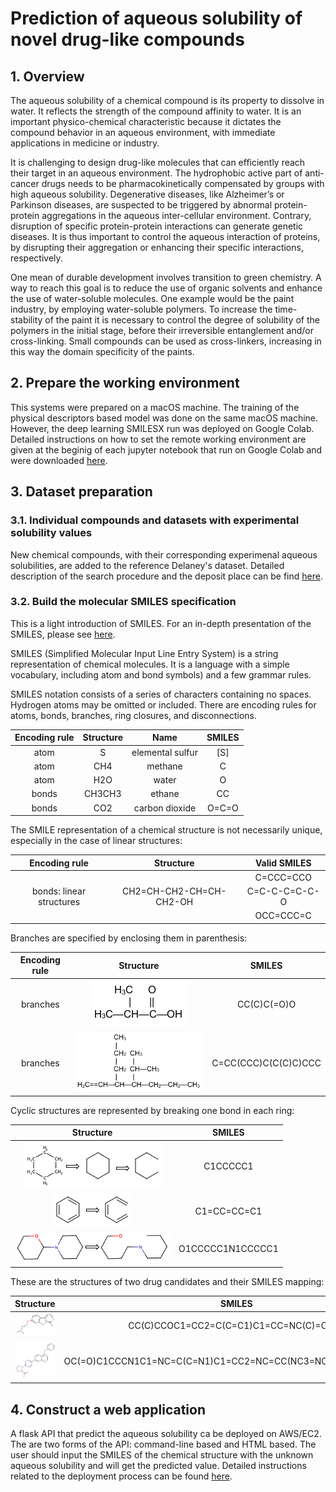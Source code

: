 
# Prediction of aqueous solubility of novel drug-like compounds

## 1. Overview

The aqueous solubility of a chemical compound is its property to dissolve in water. It reflects the strength of the compound affinity to water. It is an important physico-chemical characteristic because it dictates the compound behavior in an aqueous environment, with immediate applications in medicine or industry.

It is challenging to design drug-like molecules that can efficiently reach their target in an aqueous environment. The hydrophobic active part of anti-cancer drugs needs to be pharmacokinetically compensated by groups with high aqueous solubility. Degenerative diseases, like Alzheimer’s or Parkinson diseases, are suspected to be triggered by abnormal protein-protein aggregations in the aqueous inter-cellular environment. Contrary, disruption of specific protein-protein interactions can generate genetic diseases. It is thus important to control the aqueous interaction of proteins, by disrupting their aggregation or enhancing their specific interactions, respectively.

One mean of durable development involves transition to green chemistry. A way to reach this goal is to reduce the use of organic solvents and enhance the use of water-soluble molecules. One example would be the paint industry, by employing water-soluble polymers. To increase the time-stability of the paint it is necessary to control the degree of solubility of the polymers in the initial stage, before their irreversible entanglement and/or cross-linking. Small compounds can be used as cross-linkers, increasing in this way the domain specificity of the paints.

## 2. Prepare the working environment

This systems were prepared on a macOS machine. The training of the physical descriptors based model was done on the same macOS machine. However, the deep learning SMILESX run was deployed on Google Colab. Detailed instructions on how to set the remote working environment are given at the beginig of each jupyter notebook that run on Google Colab and were downloaded [here](https://github.com/BogdanTarus/solubility/tree/master/models/2_solubility_SMILESX).

## 3. Dataset preparation

### 3.1. Individual compounds and datasets with experimental solubility values

New chemical compounds, with their corresponding experimenal aqueous solubilities, are added to the reference Delaney's dataset. Detailed description of the search procedure and the deposit place can be find [here](https://github.com/BogdanTarus/solubility/tree/master/00_database/2_new_compounds).

### 3.2. Build the molecular SMILES specification

This is a light introduction of SMILES. For an in-depth presentation of the SMILES, please see [here](https://www.daylight.com/dayhtml/doc/theory/theory.smiles.html).

SMILES (Simplified Molecular Input Line Entry System) is a string representation of chemical molecules. It is a language with a simple vocabulary, including atom and bond symbols) and a few grammar rules. 

SMILES notation consists of a series of characters containing no spaces. Hydrogen atoms may be omitted or included. There are encoding rules for atoms, bonds, branches, ring closures, and disconnections.

| Encoding rule | Structure |       Name       | SMILES |
|:-------------:|:---------:|:----------------:|:------:|
|      atom     |     S     | elemental sulfur |   [S]  |
|      atom     |    CH4    |      methane     |    C   |
|      atom     |    H2O    |       water      |    O   |
|     bonds     |   CH3CH3  |      ethane      |   CC   |
|     bonds     |    CO2    |  carbon dioxide  |  O=C=O |


The SMILE representation of a chemical structure is not necessarily unique, especially in the case of linear structures:


|       Encoding rule      |        Structure        |  Valid SMILES |
|:------------------------:|:-----------------------:|:-------------:|
|                          |                         |   C=CCC=CCO   |
| bonds: linear structures | CH2=CH-CH2-CH=CH-CH2-OH | C=C-C-C=C-C-O |
|                          |                         |   OCC=CCC=C   |

Branches are specified by enclosing them in parenthesis:

| Encoding rule |                Structure                |        SMILES        |
|:-------------:|:---------------------------------------:|:--------------------:|
|    branches   | ![](media/smiles/branches_struct-1.png) |      CC(C)C(=O)O     |
|    branches   | ![](media/smiles/branches_struct-2.png) | C=CC(CCC)C(C(C)C)CCC |


Cyclic structures are represented by breaking one bond in each ring:

|               Structure               |      SMILES      |
|:-------------------------------------:|:----------------:|
| ![](media/smiles/cyclic_struct_1.png) |     C1CCCCC1     |
| ![](media/smiles/cyclic_struct_2.png) |    C1=CC=CC=C1   |
| ![](media/smiles/cyclic_struct_3.png) | O1CCCCC1N1CCCCC1 |


These are the structures of two drug candidates and their SMILES mapping:

|              Structure             |                            SMILES                           |
|:----------------------------------:|:-----------------------------------------------------------:|
| ![](media/smiles/set_001_c001.png) |            CC(C)CCOC1=CC2=C(C=C1)C1=CC=NC(C)=C1N2           |
| ![](media/smiles/set_002_c010.png) | OC(=O)C1CCCN1C1=NC=C(C=N1)C1=CC2=NC=CC(NC3=NC=CN=C3)=C2C=C1 |


## 4. Construct a web application

A flask API that predict the aqueous solubility ca be deployed on AWS/EC2. The are two forms of the API: command-line based and HTML based. The user should input the SMILES of the chemical structure with the unknown aqueous solubility and will get the predicted value. Detailed instructions related to the deployment process can be found [here](https://github.com/BogdanTarus/solubility/tree/master/models/1_solubility_physical-descriptors/03_flask_deployment_AWS-EC2).
